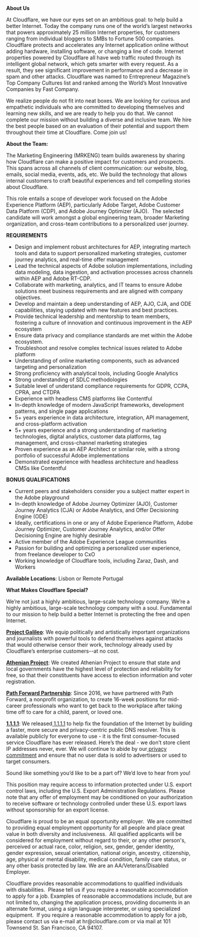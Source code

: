 <div class="content-intro">
	<div><strong>About Us</strong></div>
	<div>
		<p><span style="font-weight: 400;">At Cloudflare, we have our eyes set on an ambitious goal: to help build a better Internet. Today the company runs one of the world’s largest networks that powers approximately 25 million Internet properties, for customers ranging from individual bloggers to SMBs to Fortune 500 companies. Cloudflare protects and accelerates any Internet application online without adding hardware, installing software, or changing a line of code. Internet properties powered by Cloudflare all have web traffic routed through its intelligent global network, which gets smarter with every request. As a result, they see significant improvement in performance and a decrease in spam and other attacks. Cloudflare was named to Entrepreneur Magazine’s Top Company Cultures list and ranked among the World’s Most Innovative Companies by Fast Company.</span><span style="font-weight: 400;">&nbsp;</span></p>
		<p><span style="font-weight: 400;">We realize people do not fit into neat boxes. We are looking for curious and empathetic individuals who are committed to developing themselves and learning new skills, and we are ready to help you do that. We cannot complete our mission without building a diverse and inclusive team. We hire the best people based on an evaluation of their potential and support them throughout their time at Cloudflare. Come join us!&nbsp;</span></p>
	</div>
</div>
<p><strong>About the Team:</strong></p>
<p>The Marketing Engineering (MRKENG) team builds awareness by sharing how Cloudflare can make a positive impact for customers and prospects. This spans across all channels of client communication: our website, blog, emails, social media, events, ads, etc. We build the technology that allows internal customers to craft beautiful experiences and tell compelling stories about Cloudflare.</p>
<p>This role entails a scope of developer work focused on the Adobe Experience Platform (AEP), particularly Adobe Target, Adobe Customer&nbsp; Data Platform (CDP), and Adobe Journey Optimizer (AJO).&nbsp; The selected candidate will work amongst a global engineering team, broader Marketing organization, and cross-team contributions to a personalized user journey.</p>
<p><strong>REQUIREMENTS</strong></p>
<ul>
	<li>Design and implement robust architectures for AEP, integrating martech tools and data to support personalized marketing strategies, customer journey analytics, and real-time offer management</li>
	<li>Lead the technical aspects of Adobe solution implementations, including data modeling, data ingestion, and activation processes across channels within AEP and Adobe RT-CDP.</li>
	<li>Collaborate with marketing, analytics, and IT teams to ensure Adobe solutions meet business requirements and are aligned with company objectives.</li>
	<li>Develop and maintain a deep understanding of AEP, AJO, CJA, and ODE capabilities, staying updated with new features and best practices.</li>
	<li>Provide technical leadership and mentorship to team members, fostering a culture of innovation and continuous improvement in the AEP ecosystem</li>
	<li>Ensure data privacy and compliance standards are met within the Adobe ecosystem.</li>
	<li>Troubleshoot and resolve complex technical issues related to Adobe platform</li>
	<li>Understanding of online marketing components, such as advanced targeting and personalization</li>
	<li>Strong proficiency with analytical tools, including Google Analytics</li>
	<li>Strong understanding of SDLC methodologies</li>
	<li>Suitable level of understand compliance requirements for GDPR, CCPA, CPRA, and CTDPA</li>
	<li>Experience with headless CMS platforms like Contentful</li>
	<li>In-depth knowledge of modern JavaScript frameworks, development patterns, and single page applications</li>
	<li>5+ years experience in data architecture, integration, API management, and cross-platform activation</li>
	<li>5+ years experience and a strong understanding of marketing technologies, digital analytics, customer data platforms, tag management, and cross-channel marketing strategies</li>
	<li>Proven experience as an AEP Architect or similar role, with a strong portfolio of successful Adobe implementations</li>
	<li>Demonstrated experience with headless architecture and headless CMSs like Contentful</li>
</ul>
<p><strong>BONUS QUALIFICATIONS</strong></p>
<ul>
	<li>Current peers and stakeholders consider you a subject matter expert in the Adobe playground</li>
	<li>In-depth knowledge of Adobe Journey Optimizer (AJO), Customer Journey Analytics (CJA) or Adobe Analytics, and Offer Decisioning Engine (ODE)</li>
	<li>Ideally, certifications in one or any of Adobe Experience Platform, Adobe Journey Optimizer, Customer Journey Analytics, and/or Offer Decisioning Engine are highly desirable</li>
	<li>Active member of the Adobe Experience League communities</li>
	<li>Passion for building and optimizing a personalized user experience, from freelance developer to CxO</li>
	<li>Working knowledge of Cloudflare tools, including Zaraz, Dash, and Workers</li>
</ul>
<p><strong>Available Locations</strong>: Lisbon or Remote Portugal</p>
<div class="content-conclusion">
	<p><strong>What Makes Cloudflare Special?</strong></p>
	<p><span style="font-weight: 400;">We’re not just a highly ambitious, large-scale technology company. We’re a highly ambitious, large-scale technology company with a soul. Fundamental to our mission to help build a better Internet is protecting the free and open Internet.</span></p>
	<p><a href="https://blog.cloudflare.com/protecting-free-expression-online/"><strong>Project Galileo</strong></a><span style="font-weight: 400;">: We equip politically and artistically important organizations and journalists with powerful tools to defend themselves against attacks that would otherwise censor their work, technology already used by Cloudflare’s enterprise customers--at no cost.</span></p>
	<p><strong><a href="https://www.cloudflare.com/athenian/">Athenian Project</a></strong><span style="font-weight: 400;">: We created Athenian Project to ensure that state and local governments have the highest level of protection and reliability for free, so that their constituents have access to election information and voter registration.</span></p>
	<p><a href="https://blog.cloudflare.com/tag/path-forward/"><strong>Path Forward Partnership</strong></a><span style="font-weight: 400;">: Since 2016, we have partnered with Path Forward, a nonprofit organization, to create 16-week positions for mid-career professionals who want to get back to the workplace after taking time off to care for a child, parent, or loved one.</span></p>
	<p><a href="https://1.1.1.1/"><strong>1.1.1.1</strong></a><span style="font-weight: 400;">: We released</span><a href="https://1.1.1.1/"> <span style="font-weight: 400;">1.1.1.1</span></a><span style="font-weight: 400;"> to help fix the foundation of the Internet by building a faster, more secure and privacy-centric public DNS resolver. This is available publicly for everyone to use - it is the first consumer-focused service Cloudflare has ever released. Here’s the deal - we don’t store client IP addresses never, ever. We will continue to abide by our</span><a href="https://developers.cloudflare.com/1.1.1.1/privacy/public-dns-resolver"> privacy commitment</a><span style="font-weight: 400;"> and ensure that no user data is sold to advertisers or used to target consumers.</span></p>
	<p><span style="font-weight: 400;">Sound like something you’d like to be a part of? We’d love to hear from you!</span></p>
	<p><span style="font-weight: 400;">This position may require access to information protected under U.S. export control laws, including the U.S. Export Administration Regulations. Please note that any offer of employment may be conditioned on your authorization to receive software or technology controlled under these U.S. export laws without sponsorship for an export license.</span></p>
	<p><span style="font-weight: 400;">Cloudflare is proud to be an equal opportunity employer. &nbsp;We are committed to providing equal employment opportunity for all people and place great value in both diversity and inclusiveness. &nbsp;All qualified applicants will be considered for employment without regard to their, or any other person's, perceived or actual</span> <span style="font-weight: 400;">race, color, religion, sex, gender, gender identity, gender expression, sexual orientation, national origin, ancestry, citizenship, age, physical or mental disability, medical condition, family care status, or any other basis protected by law. </span><span style="font-weight: 400;">We are an AA/Veterans/Disabled Employer.</span></p>
	<p><span style="font-weight: 400;">Cloudflare provides reasonable accommodations to qualified individuals with disabilities. &nbsp;Please tell us if you require a reasonable accommodation to apply for a job. Examples of reasonable accommodations include, but are not limited to, changing the application process, providing documents in an alternate format, using a sign language interpreter, or using specialized equipment. &nbsp;If you require a reasonable accommodation to apply for a job, please contact us via e-mail at </span><span style="font-weight: 400;">hr@cloudflare.com</span><span style="font-weight: 400;"> or via mail at 101 Townsend St. San Francisco, CA 94107.</span></p>
</div>